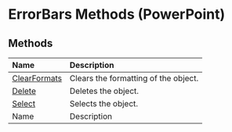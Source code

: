 
# ErrorBars Methods (PowerPoint)

## Methods



|**Name**|**Description**|
|:-----|:-----|
| [ClearFormats](29b98847-5865-b143-7bc6-63966be73ca6.md)|Clears the formatting of the object.|
| [Delete](0bc05b47-84fb-0f5c-ae78-e74485671223.md)|Deletes the object.|
| [Select](846287e5-0f2a-3cb1-1272-6afb5cebb0c5.md)|Selects the object.|
|Name|Description|

